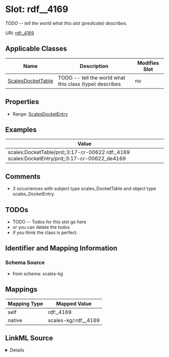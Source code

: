 

# Slot: rdf__4169


_TODO -- tell the world what this slot (predicate) describes._





URI: [rdf:_4169](http://www.w3.org/1999/02/22-rdf-syntax-ns#_4169)



<!-- no inheritance hierarchy -->





## Applicable Classes

| Name | Description | Modifies Slot |
| --- | --- | --- |
| [ScalesDocketTable](../classes/ScalesDocketTable.md) | TODO -- tell the world what this class (type) describes |  no  |







## Properties

* Range: [ScalesDocketEntry](../classes/ScalesDocketEntry.md)






## Examples

| Value |
| --- |
| scales:DocketTable/prd;;3:17-cr-00622 rdf:_4169 scales:DocketEntry/prd;;3:17-cr-00622_de4169 |

## Comments

* 3 occurrences with subject type scales_DocketTable and object type scales_DocketEntry.

## TODOs

* TODO -- Todos for this slot go here
* or you can delete the todos
* if you think the class is perfect.

## Identifier and Mapping Information







### Schema Source


* from schema: scales-kg




## Mappings

| Mapping Type | Mapped Value |
| ---  | ---  |
| self | rdf:_4169 |
| native | scales-kg/:rdf__4169 |




## LinkML Source

<details>
```yaml
name: rdf__4169
description: TODO -- tell the world what this slot (predicate) describes.
todos:
- TODO -- Todos for this slot go here
- or you can delete the todos
- if you think the class is perfect.
comments:
- 3 occurrences with subject type scales_DocketTable and object type scales_DocketEntry.
examples:
- value: scales:DocketTable/prd;;3:17-cr-00622 rdf:_4169 scales:DocketEntry/prd;;3:17-cr-00622_de4169
from_schema: scales-kg
rank: 1000
slot_uri: rdf:_4169
alias: rdf__4169
domain_of:
- scales_DocketTable
range: scales_DocketEntry

```
</details>